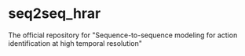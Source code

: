 # seq2seq_hrar
The official repository for "Sequence-to-sequence modeling for action identification at high temporal resolution"
